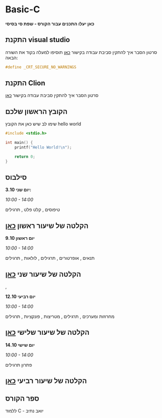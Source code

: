 # Basic-C
**כאן יעלו התכנים עבור הקורס - שפת סי בסיסי**

## התקנת visual studio
סרטון הסבר איך להתקין סביבת עבודה
בקישור [כאן](https://youtu.be/pakQGkmGDRE)
תוסיפו למעלה בקוד את השורה הבאה:
```c
#define _CRT_SECURE_NO_WARNINGS
```

## התקנת Clion
סרטון הסבר איך להתקין סביבת עבודה בקישור [כאן](https://us06web.zoom.us/rec/play/nrfjpk5Nbl-aEyg5_PawoozTyECtZi17Z0SH_vIk4x6RHkCXe1yqAtSD046nKTgHWJTOHTmR7w7oMBL4.f8aJ32AxfU1UMVn9?continueMode=true)

## הקובץ הראשון שלכם
שימו לב שיש כאן את הקובץ 
hello world
```c
#include <stdio.h>

int main() {
	printf("Hello World!\n");

	return 0;
}
```

## סילבוס
**3.10 יום שני:**

_10:00 - 14:00_

טיפוסים
, קלט פלט
, תרגילים

## הקלטה של שיעור ראשון [כאן](https://us06web.zoom.us/rec/share/YlksLvfJftbnM0SAu9dVM0_lrSU3-Jeu7OwG3fB3Uq95ZmM63HLDNk-v5JG1AMcW.xy1kPOMdRpatJgHJ)
 

 
**9.10 יום ראשון**

_10:00 - 14:00_

תנאים
, אופרטורים
, תרגילים
, לולאות
, תרגילים
## הקלטה של שיעור שני [כאן](https://us06web.zoom.us/rec/share/9ufpzdj7_ry1FT2Y3Gf5nUeWpx1oSEQY7sQMM2KzEH4Pyi-WRH9RQ-umqai1kdU5.vLANHuESnDCn5JaS)

, 

**12.10 יום רביעי**

_10:00 - 14:00_

מחרוזות ומערכים
, תרגילים
, מטריצות
, פונקציות
, תרגילים

## הקלטה של שיעור שלישי [כאן](https://us06web.zoom.us/rec/share/Fg4pDrAJhZK9hbY8VaPIObMZQSkdGD5QI-87Uj0iqOg20OkrI-e_0qIFKaajYMBx.WSZJy7BwrFRKDBgb)

**יום שישי 14.10**

_10:00 - 14:00_

פתרון תרגילים

## הקלטה של שיעור רביעי [כאן](https://us06web.zoom.us/rec/share/uXw54tYBjndKiWHejzespDQ6G9C362a02oG3d3WZf-9YdQ3u2LI4Gzm2joA-Hfc3.SzOhX4cyAmbNyOq4)


## ספר הקורס
ללמוד C - יואב נתיב
